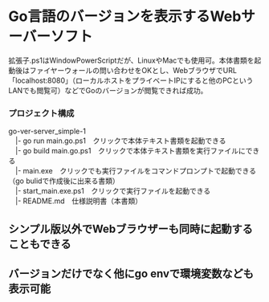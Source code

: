 # Go言語のバージョンを表示するWebサーバーソフト
拡張子.ps1はWindowPowerScriptだが、LinuxやMacでも使用可。本体書類を起動後はファイヤーウォールの問い合わせをOKとし、WebブラウザでURL「localhost:8080」（ローカルホストをプライベートIPにすると他のPCというLANでも閲覧可）などでGoのバージョンが閲覧できれば成功。

### プロジェクト構成
go-ver-server_simple-1  
　|- go run main.go.ps1　クリックで本体テキスト書類を起動できる  
　|- go build main.go.ps1　クリックで本体テキスト書類を実行ファイルにできる  
　|- main.exe　クリックでも実行ファイルをコマンドプロンプトで起動できる（go bulidで作成後に出来る書類）  
　|- start_main.exe.ps1　クリックで実行ファイルを起動できる  
　|- README.md　仕様説明書（本書類）

## シンプル版以外でWebブラウザーも同時に起動することもできる
## バージョンだけでなく他にgo envで環境変数なども表示可能
